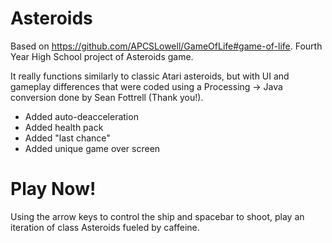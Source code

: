 # Asteroids
Based on https://github.com/APCSLowell/GameOfLife#game-of-life. Fourth Year High School project of Asteroids game.

It really functions similarly to classic Atari asteroids, but with UI and gameplay differences that were coded using a
Processing -> Java conversion done by Sean Fottrell (Thank you!).
- Added auto-deacceleration
- Added health pack
- Added "last chance"
- Added unique game over screen

# Play Now!
Using the arrow keys to control the ship and spacebar to shoot, play an iteration of class Asteroids fueled by
caffeine.


